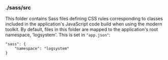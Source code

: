 ### ./sass/src

This folder contains Sass files defining CSS rules corresponding to classes
included in the application's JavaScript code build when using the modern toolkit.
By default, files in this folder are mapped to the application's root namespace, 'logsystem'.
This is set in `"app.json"`:

    "sass": {
        "namespace": "logsystem"
    }